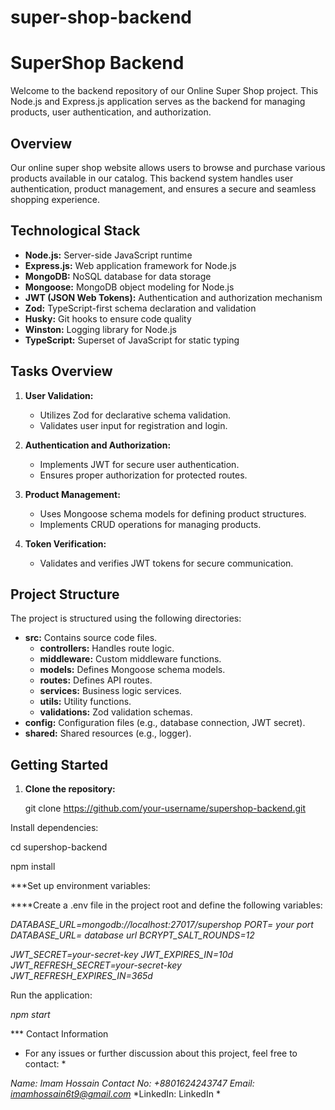 ﻿# super-shop-backend

 # SuperShop Backend

Welcome to the backend repository of our Online Super Shop project. This Node.js and Express.js application serves as the backend for managing products, user authentication, and authorization.

## Overview

Our online super shop website allows users to browse and purchase various products available in our catalog. This backend system handles user authentication, product management, and ensures a secure and seamless shopping experience.

## Technological Stack

- **Node.js:** Server-side JavaScript runtime
- **Express.js:** Web application framework for Node.js
- **MongoDB:** NoSQL database for data storage
- **Mongoose:** MongoDB object modeling for Node.js
- **JWT (JSON Web Tokens):** Authentication and authorization mechanism
- **Zod:** TypeScript-first schema declaration and validation
- **Husky:** Git hooks to ensure code quality
- **Winston:** Logging library for Node.js
- **TypeScript:** Superset of JavaScript for static typing

## Tasks Overview

1. **User Validation:**
   - Utilizes Zod for declarative schema validation.
   - Validates user input for registration and login.

2. **Authentication and Authorization:**
   - Implements JWT for secure user authentication.
   - Ensures proper authorization for protected routes.

3. **Product Management:**
   - Uses Mongoose schema models for defining product structures.
   - Implements CRUD operations for managing products.

4. **Token Verification:**
   - Validates and verifies JWT tokens for secure communication.

## Project Structure

The project is structured using the following directories:

- **src:** Contains source code files.
  - **controllers:** Handles route logic.
  - **middleware:** Custom middleware functions.
  - **models:** Defines Mongoose schema models.
  - **routes:** Defines API routes.
  - **services:** Business logic services.
  - **utils:** Utility functions.
  - **validations:** Zod validation schemas.
- **config:** Configuration files (e.g., database connection, JWT secret).
- **shared:** Shared resources (e.g., logger).

## Getting Started

1. **Clone the repository:**

   git clone https://github.com/your-username/supershop-backend.git

   
Install dependencies:


cd supershop-backend


npm install


***Set up environment variables:

****Create a .env file in the project root and define the following variables:


*DATABASE_URL=mongodb://localhost:27017/supershop*
*PORT= your port*
*DATABASE_URL= database url*
*BCRYPT_SALT_ROUNDS=12*

*JWT_SECRET=your-secret-key*
*JWT_EXPIRES_IN=10d*
*JWT_REFRESH_SECRET=your-secret-key*
*JWT_REFRESH_EXPIRES_IN=365d*

Run the application:


*npm start*



*** Contact Information
* For any issues or further discussion about this project, feel free to contact: *

*Name: Imam Hossain*
*Contact No: +8801624243747*
*Email: imamhossain6t9@gmail.com*
*LinkedIn: LinkedIn *
